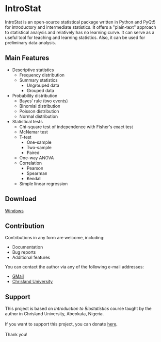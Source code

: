 # IntroStat
IntroStat is an open-source statistical package written in Python and PyQt5 for introductory and intermediate statistics. It offers a "plain-text" approach to statistical analysis and relatively has no learning curve. It can serve as a useful tool for teaching and learning statistics. Also, it can be used for preliminary data analysis.


## Main Features
- Descriptive statistics
  - Frequency distribution
  - Summary statistics
    - Ungrouped data
    - Grouped data
- Probability distribution
  - Bayes' rule (two events)
  - Binomial distribution
  - Poisson distribution
  - Normal distribution
- Statistical tests
  - Chi-square test of independence with Fisher's exact test
  - McNemar test
  - T-test
    - One-sample
    - Two-sample
    - Paired
  - One-way ANOVA
  - Correlation
    - Pearson
    - Spearman
    - Kendall
  - Simple linear regression
 
## Download 
[Windows](https://drive.google.com/file/d/1kr4CgwF50fFNFzit2H_5gXdg0ZMp6MX8/view?usp=sharing) 


## Contribution 
Contributions in any form are welcome, including:
- Documentation
- Bug reports
- Additional features

You can contact the author via any of the following e-mail addresses:
- [GMail](mailto:dtb.ajayi@gmail.com)
- [Chrisland University](mailto:david.ajayi@chrislanduniversity.edu.ng)

## Support
This project is based on  *Introduction to Biostatistics* course taught by the author in Chrisland University, Abeokuta, Nigeria. 
<br>
<br>
If you want to support this project, you can donate <a href="https://www.buymeacoffee.com/dtajayi" target="_blank">here</a>.
<br>
<br>
Thank you!

